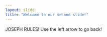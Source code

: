 ```yaml
---
layout: slide
title: "Welcome to our second slide!"
---
```

JOSEPH RULES!
Use the left arrow to go back!
